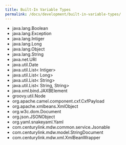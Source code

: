 ```yaml
---
title: Built-In Variable Types
permalink: /docs/development/built-in-variable-types/
---
```


 - java.lang.Boolean
 - java.lang.Exception
 - java.lang.Intiger
 - java.lang.Long
 - java.lang.Object
 - java.lang.String
 - java.net.URI
 - java.util.Date
 - java.util.List< Intiger>
 - java.util.List< Long>
 - java.util.List< String>
 - java.util.List< String, String>
 - java.xml.bind.JAXBElement
 - groovy.util.Node
 - org.apache.camel.component.cxf.CxfPayload
 - org.apache.xmlbeans.XmlObject
 - org.w3c.dom.Document
 - org.json.JSONObject
 - org.yaml.snakeyaml.Yaml
 - com.centurylink.mdw.common.service.Jsonable
 - com.centurylink.mdw.model.StringDocument
 - com.centurylink.mdw.xml.XmlBeanWrapper
 
 
 
 
 
 
 
 
 
 
 
 
 
 
 
 
 
 
 
 
 
 
 
 
 